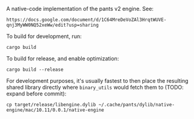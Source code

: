 A native-code implementation of the pants v2 engine. See:

    https://docs.google.com/document/d/1C64MreDeVoZAl3HrqtWUVE-qnj3MyWW0NQ52xeWw/edit?usp=sharing

To build for development, run:

    cargo build

To build for release, and enable optimization:

    cargo build --release

For development purposes, it's usually fastest to then place the resulting shared library directly
where `binary_utils` would fetch them to (TODO: expand before commit):

    cp target/release/libengine.dylib ~/.cache/pants/dylib/native-engine/mac/10.11/0.0.1/native-engine
